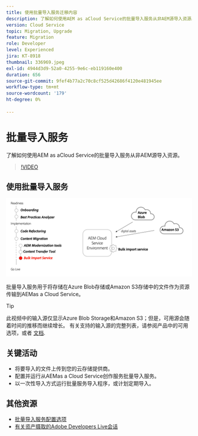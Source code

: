 ```yaml
---
title: 使用批量导入服务迁移内容
description: 了解如何使用AEM as aCloud Service的批量导入服务从非AEM源导入资源。
version: Cloud Service
topic: Migration, Upgrade
feature: Migration
role: Developer
level: Experienced
jira: KT-8918
thumbnail: 336969.jpeg
exl-id: 4944d3d9-52a0-4255-9e6c-eb119160e400
duration: 656
source-git-commit: 9fef4b77a2c70c8cf525d42686f4120e481945ee
workflow-type: tm+mt
source-wordcount: '179'
ht-degree: 0%

---
```


# 批量导入服务

了解如何使用AEM as aCloud Service的批量导入服务从非AEM源导入资源。



>[!VIDEO](https://video.tv.adobe.com/v/336969?quality=12&learn=on)

## 使用批量导入服务

![批量导入服务生命周期](../assets/bulk-import-service.png)

批量导入服务用于将存储在Azure Blob存储或Amazon S3存储中的文件作为资源传输到AEMas a Cloud Service。

>[!TIP]
>
> 此视频中的输入源仅显示Azure Blob Storage和Amazon S3；但是，可用源会随着时间的推移而继续增长。 有关支持的输入源的完整列表，请参阅产品中的可用选项，或者 [文档](https://experienceleague.adobe.com/docs/experience-manager-cloud-service/content/assets/manage/add-assets.html#bulk-upload).

## 关键活动

+ 将要导入的文件上传到您的云存储提供商。
+ 配置并运行从AEMas a Cloud Service创作服务批量导入服务。
+ 以一次性导入方式运行批量服务导入程序，或计划定期导入。

## 其他资源

+ [批量导入服务配置选项](https://experienceleague.adobe.com/docs/experience-manager-cloud-service/content/assets/manage/add-assets.html#configure-bulk-ingestor-tool)
+ [有关资产摄取的Adobe Developers Live会话](https://experienceleague.adobe.com/docs/adobe-developers-live-events/events/2021/feb2021/asset-bulk-ingestion.html)

